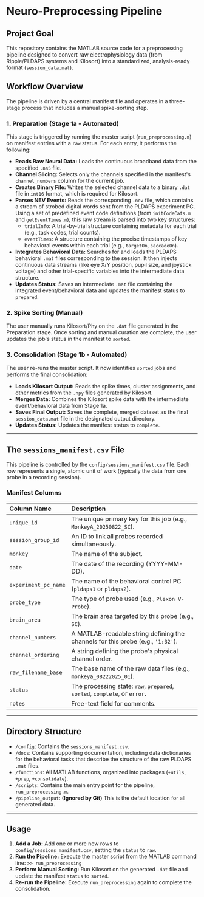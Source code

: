 # Neuro-Preprocessing Pipeline

## Project Goal

This repository contains the MATLAB source code for a preprocessing pipeline designed to convert raw electrophysiology data (from Ripple/PLDAPS systems and Kilosort) into a standardized, analysis-ready format (`session_data.mat`).

## Workflow Overview

The pipeline is driven by a central manifest file and operates in a three-stage process that includes a manual spike-sorting step.

### 1. Preparation (Stage 1a - Automated)
This stage is triggered by running the master script (`run_preprocessing.m`) on manifest entries with a `raw` status. For each entry, it performs the following:
* **Reads Raw Neural Data:** Loads the continuous broadband data from the specified `.ns5` file.
* **Channel Slicing:** Selects only the channels specified in the manifest's `channel_numbers` column for the current job.
* **Creates Binary File:** Writes the selected channel data to a binary `.dat` file in `int16` format, which is required for Kilosort.
* **Parses NEV Events:** Reads the corresponding `.nev` file, which contains a stream of strobed digital words sent from the PLDAPS experiment PC. Using a set of predefined event code definitions (from `initCodeCats.m` and `getEventTimes.m`), this raw stream is parsed into two key structures:
    * `trialInfo`: A trial-by-trial structure containing metadata for each trial (e.g., task codes, trial counts).
    * `eventTimes`: A structure containing the precise timestamps of key behavioral events within each trial (e.g., `targetOn`, `saccadeOn`).
* **Integrates Behavioral Data:** Searches for and loads the PLDAPS behavioral `.mat` files corresponding to the session. It then injects continuous data streams (like eye X/Y position, pupil size, and joystick voltage) and other trial-specific variables into the intermediate data structure.
* **Updates Status:** Saves an intermediate `.mat` file containing the integrated event/behavioral data and updates the manifest status to `prepared`.

### 2. Spike Sorting (Manual)
The user manually runs Kilosort/Phy on the `.dat` file generated in the Preparation stage. Once sorting and manual curation are complete, the user updates the job's status in the manifest to `sorted`.

### 3. Consolidation (Stage 1b - Automated)
The user re-runs the master script. It now identifies `sorted` jobs and performs the final consolidation:
* **Loads Kilosort Output:** Reads the spike times, cluster assignments, and other metrics from the `.npy` files generated by Kilosort.
* **Merges Data:** Combines the Kilosort spike data with the intermediate event/behavioral data from Stage 1a.
* **Saves Final Output:** Saves the complete, merged dataset as the final `session_data.mat` file in the designated output directory.
* **Updates Status:** Updates the manifest status to `complete`.

---

## The `sessions_manifest.csv` File

This pipeline is controlled by the `config/sessions_manifest.csv` file. Each row represents a single, atomic unit of work (typically the data from one probe in a recording session).

### Manifest Columns

| Column Name | Description |
| :--- | :--- |
| `unique_id` | The unique primary key for this job (e.g., `MonkeyA_20250822_SC`). |
| `session_group_id`| An ID to link all probes recorded simultaneously. |
| `monkey` | The name of the subject. |
| `date` | The date of the recording (YYYY-MM-DD). |
| `experiment_pc_name`| The name of the behavioral control PC (`pldaps1` or `pldaps2`). |
| `probe_type` | The type of probe used (e.g., `Plexon V-Probe`). |
| `brain_area` | The brain area targeted by this probe (e.g., `SC`). |
| `channel_numbers`| A MATLAB-readable string defining the channels for this probe (e.g., `'1:32'`). |
| `channel_ordering`| A string defining the probe's physical channel order. |
| `raw_filename_base`| The base name of the raw data files (e.g., `monkeya_08222025_01`). |
| `status` | The processing state: `raw`, `prepared`, `sorted`, `complete`, or `error`. |
| `notes` | Free-text field for comments. |

---

## Directory Structure

-   `/config`: Contains the `sessions_manifest.csv`.
-   `/docs`: Contains supporting documentation, including data dictionaries for the behavioral tasks that describe the structure of the raw PLDAPS `.mat` files.
-   `/functions`: All MATLAB functions, organized into packages (`+utils`, `+prep`, `+consolidate`).
-   `/scripts`: Contains the main entry point for the pipeline, `run_preprocessing.m`.
-   `/pipeline_output`: **(Ignored by Git)** This is the default location for all generated data.

---

## Usage

1.  **Add a Job:** Add one or more new rows to `config/sessions_manifest.csv`, setting the `status` to `raw`.
2.  **Run the Pipeline:** Execute the master script from the MATLAB command line: `>> run_preprocessing`
3.  **Perform Manual Sorting:** Run Kilosort on the generated `.dat` file and update the manifest `status` to `sorted`.
4.  **Re-run the Pipeline:** Execute `run_preprocessing` again to complete the consolidation.